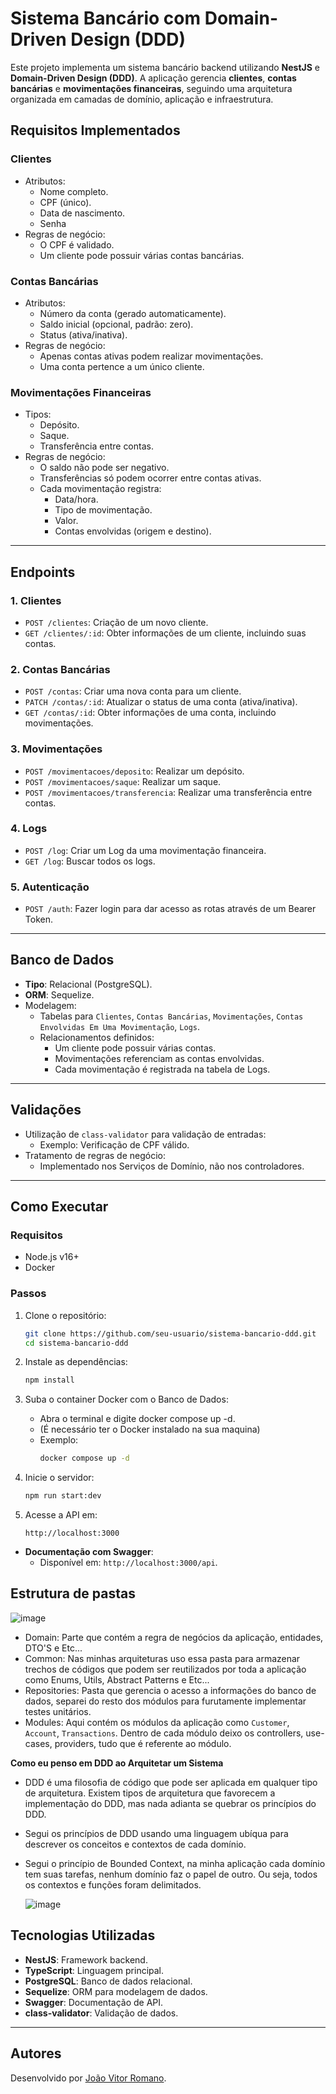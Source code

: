# Sistema Bancário com Domain-Driven Design (DDD)

Este projeto implementa um sistema bancário backend utilizando **NestJS** e **Domain-Driven Design (DDD)**. A aplicação gerencia **clientes**, **contas bancárias** e **movimentações financeiras**, seguindo uma arquitetura organizada em camadas de domínio, aplicação e infraestrutura.

## **Requisitos Implementados**

### **Clientes**
- Atributos:
  - Nome completo.
  - CPF (único).
  - Data de nascimento.
  - Senha
- Regras de negócio:
  - O CPF é validado.
  - Um cliente pode possuir várias contas bancárias.

### **Contas Bancárias**
- Atributos:
  - Número da conta (gerado automaticamente).
  - Saldo inicial (opcional, padrão: zero).
  - Status (ativa/inativa).
- Regras de negócio:
  - Apenas contas ativas podem realizar movimentações.
  - Uma conta pertence a um único cliente.

### **Movimentações Financeiras**
- Tipos:
  - Depósito.
  - Saque.
  - Transferência entre contas.
- Regras de negócio:
  - O saldo não pode ser negativo.
  - Transferências só podem ocorrer entre contas ativas.
  - Cada movimentação registra:
    - Data/hora.
    - Tipo de movimentação.
    - Valor.
    - Contas envolvidas (origem e destino).

---

## **Endpoints**

### **1. Clientes**
- `POST /clientes`: Criação de um novo cliente.
- `GET /clientes/:id`: Obter informações de um cliente, incluindo suas contas.

### **2. Contas Bancárias**
- `POST /contas`: Criar uma nova conta para um cliente.
- `PATCH /contas/:id`: Atualizar o status de uma conta (ativa/inativa).
- `GET /contas/:id`: Obter informações de uma conta, incluindo movimentações.

### **3. Movimentações**
- `POST /movimentacoes/deposito`: Realizar um depósito.
- `POST /movimentacoes/saque`: Realizar um saque.
- `POST /movimentacoes/transferencia`: Realizar uma transferência entre contas.
  
### **4. Logs**
- `POST /log`: Criar um Log da uma movimentação financeira.
- `GET /log`: Buscar todos os logs.

### **5. Autenticação**
- `POST /auth`: Fazer login para dar acesso as rotas através de um Bearer Token.
  
---

## **Banco de Dados**

- **Tipo**: Relacional (PostgreSQL).
- **ORM**: Sequelize.
- Modelagem:
  - Tabelas para `Clientes`, `Contas Bancárias`, `Movimentações`, `Contas Envolvidas Em Uma Movimentação`, `Logs`.
  - Relacionamentos definidos:
    - Um cliente pode possuir várias contas.
    - Movimentações referenciam as contas envolvidas.
    - Cada movimentação é registrada na tabela de Logs.

---

## **Validações**

- Utilização de `class-validator` para validação de entradas:
  - Exemplo: Verificação de CPF válido.
- Tratamento de regras de negócio:
  - Implementado nos Serviços de Domínio, não nos controladores.

---

## **Como Executar**

### **Requisitos**
- Node.js v16+
- Docker

### **Passos**
1. Clone o repositório:
   ```bash
   git clone https://github.com/seu-usuario/sistema-bancario-ddd.git
   cd sistema-bancario-ddd
   ```

2. Instale as dependências:
   ```bash
   npm install
   ```

3. Suba o container Docker com o Banco de Dados:
   - Abra o terminal e digite docker compose up -d.
   - (É necessário ter o Docker instalado na sua maquina)
   - Exemplo:
     ```bash
     docker compose up -d
     ```

4. Inicie o servidor:
   ```bash
   npm run start:dev
   ```

6. Acesse a API em:
   ```
   http://localhost:3000
   ```
- **Documentação com Swagger**:
  - Disponível em: `http://localhost:3000/api`.


## **Estrutura de pastas**

![image](https://github.com/user-attachments/assets/2093b895-2523-4138-9169-155c3696569d)

- Domain: Parte que contém a regra de negócios da aplicação, entidades, DTO'S e Etc...
- Common: Nas minhas arquiteturas uso essa pasta para armazenar trechos de códigos que podem ser reutilizados por toda a aplicação como Enums, Utils, Abstract Patterns e Etc...
- Repositories: Pasta que gerencia o acesso a informações do banco de dados, separei do resto dos módulos para furutamente implementar testes unitários.
- Modules: Aqui contém os módulos da aplicação como ``Customer``, ``Account``, ``Transactions``. Dentro de cada módulo deixo os controllers, use-cases, providers, tudo que é referente ao módulo.

**Como eu penso em DDD ao Arquitetar um Sistema**
- DDD é uma filosofia de código que pode ser aplicada em qualquer tipo de arquitetura. Existem tipos de arquitetura que favorecem a implementação do DDD, mas nada adianta se quebrar os princípios do DDD.
- Segui os princípios de DDD usando uma linguagem ubíqua para descrever os conceitos e contextos de cada domínio.
- Segui o princípio de Bounded Context, na minha aplicação cada domínio tem suas tarefas, nenhum domínio faz o papel de outro. Ou seja, todos os contextos e funções foram delimitados.

  ![image](https://github.com/user-attachments/assets/54646cf7-70f3-44b1-9fe9-b6b880cc1780)





## **Tecnologias Utilizadas**

- **NestJS**: Framework backend.
- **TypeScript**: Linguagem principal.
- **PostgreSQL**: Banco de dados relacional.
- **Sequelize**: ORM para modelagem de dados.
- **Swagger**: Documentação de API.
- **class-validator**: Validação de dados.
  

---

## **Autores**

Desenvolvido por [João Vitor Romano](https://github.com/jvrtdev).
